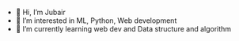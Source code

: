 - 👋 Hi, I’m Jubair
- 👀 I’m interested in ML, Python, Web development
- 🌱 I’m currently learning web dev and Data structure and algorithm

<!---
jubair10/jubair10 is a ✨ special ✨ repository because its `README.md` (this file) appears on your GitHub profile.
You can click the Preview link to take a look at your changes.
--->
